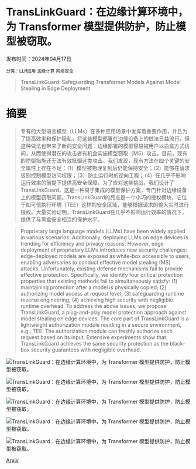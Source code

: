 # TransLinkGuard：在边缘计算环境中，为 Transformer 模型提供防护，防止模型被窃取。

发布时间：2024年04月17日

`分类：LLM应用` `边缘计算` `网络安全`

> TransLinkGuard: Safeguarding Transformer Models Against Model Stealing in Edge Deployment

# 摘要

> 专有的大型语言模型（LLMs）在多种应用场景中发挥着重要作用，并且为了提高效率和保护隐私，将这些模型部署在边缘设备上的做法日益流行。但这种做法也带来了新的安全问题：边缘部署的模型容易被用户以白盒方式访问，从而使得潜在的攻击者有机会实施模型窃取（MS）攻击。目前，现有的防御措施还无法有效抵御这类攻击。我们发现，现有方法在四个关键的安全属性上存在不足：（1）模型被物理复制后仍能保持安全；（2）能够在请求级别控制模型访问权限；（3）防止运行时的逆向工程；（4）在几乎不影响运行效率的前提下提供高安全保障。为了应对这些挑战，我们设计了TransLinkGuard，这是一种易于集成的模型保护方案，专门针对边缘设备上的模型窃取问题。TransLinkGuard的亮点是一个小巧的授权模块，它位于如可信执行环境（TEE）这样的安全区域，能够根据请求的输入实时进行授权。大量实验证明，TransLinkGuard在几乎不影响运行效率的情况下，提供了与黑盒安全相当的保护水平。

> Proprietary large language models (LLMs) have been widely applied in various scenarios. Additionally, deploying LLMs on edge devices is trending for efficiency and privacy reasons. However, edge deployment of proprietary LLMs introduces new security challenges: edge-deployed models are exposed as white-box accessible to users, enabling adversaries to conduct effective model stealing (MS) attacks. Unfortunately, existing defense mechanisms fail to provide effective protection. Specifically, we identify four critical protection properties that existing methods fail to simultaneously satisfy: (1) maintaining protection after a model is physically copied; (2) authorizing model access at request level; (3) safeguarding runtime reverse engineering; (4) achieving high security with negligible runtime overhead. To address the above issues, we propose TransLinkGuard, a plug-and-play model protection approach against model stealing on edge devices. The core part of TransLinkGuard is a lightweight authorization module residing in a secure environment, e.g., TEE. The authorization module can freshly authorize each request based on its input. Extensive experiments show that TransLinkGuard achieves the same security protection as the black-box security guarantees with negligible overhead.

![TransLinkGuard：在边缘计算环境中，为 Transformer 模型提供防护，防止模型被窃取。](../../../paper_images/2404.11121/x1.png)

![TransLinkGuard：在边缘计算环境中，为 Transformer 模型提供防护，防止模型被窃取。](../../../paper_images/2404.11121/x2.png)

![TransLinkGuard：在边缘计算环境中，为 Transformer 模型提供防护，防止模型被窃取。](../../../paper_images/2404.11121/x3.png)

![TransLinkGuard：在边缘计算环境中，为 Transformer 模型提供防护，防止模型被窃取。](../../../paper_images/2404.11121/x4.png)

![TransLinkGuard：在边缘计算环境中，为 Transformer 模型提供防护，防止模型被窃取。](../../../paper_images/2404.11121/x5.png)

[Arxiv](https://arxiv.org/abs/2404.11121)